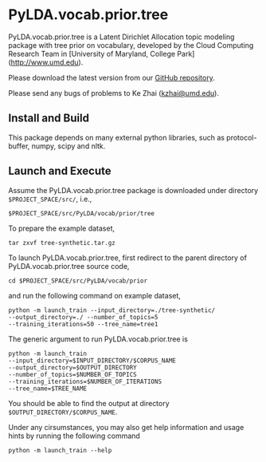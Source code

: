PyLDA.vocab.prior.tree
==========

PyLDA.vocab.prior.tree is a Latent Dirichlet Allocation topic modeling
package with tree prior on vocabulary, developed by the Cloud
Computing Research Team in [University of Maryland, College Park]
(http://www.umd.edu).

Please download the latest version from our [GitHub repository](https://github.com/kzhai/PyLDA.vocab.prior.tree).

Please send any bugs of problems to Ke Zhai (kzhai@umd.edu).

Install and Build
----------

This package depends on many external python libraries, such as
protocol-buffer, numpy, scipy and nltk.

Launch and Execute
----------

Assume the PyLDA.vocab.prior.tree package is downloaded under directory ```$PROJECT_SPACE/src/```, i.e., 

	$PROJECT_SPACE/src/PyLDA/vocab/prior/tree

To prepare the example dataset,

	tar zxvf tree-synthetic.tar.gz

To launch PyLDA.vocab.prior.tree, first redirect to the parent directory of PyLDA.vocab.prior.tree source code,

	cd $PROJECT_SPACE/src/PyLDA/vocab/prior

and run the following command on example dataset,

	python -m launch_train --input_directory=./tree-synthetic/
	--output_directory=./ --number_of_topics=5
	--training_iterations=50 --tree_name=tree1

The generic argument to run PyLDA.vocab.prior.tree is

	python -m launch_train
    --input_directory=$INPUT_DIRECTORY/$CORPUS_NAME
    --output_directory=$OUTPUT_DIRECTORY
    --number_of_topics=$NUMBER_OF_TOPICS
    --training_iterations=$NUMBER_OF_ITERATIONS
	--tree_name=$TREE_NAME

You should be able to find the output at directory ```$OUTPUT_DIRECTORY/$CORPUS_NAME```.

Under any cirsumstances, you may also get help information and usage hints by running the following command

	python -m launch_train --help
